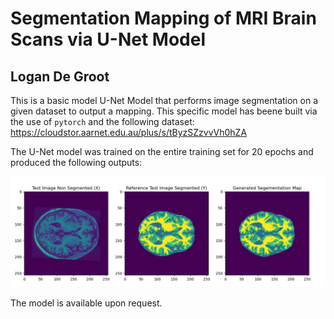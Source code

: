 # Segmentation Mapping of MRI Brain Scans via U-Net Model
## Logan De Groot

This is a basic model U-Net Model that performs image segmentation on a given dataset to output a mapping.
This specific model has beene built via the use of `pytorch` and the following dataset:
https://cloudstor.aarnet.edu.au/plus/s/tByzSZzvvVh0hZA

The U-Net model was trained on the entire training set for 20 epochs and produced the following outputs:

![image](images/comparisons.png)

The model is available upon request. 
